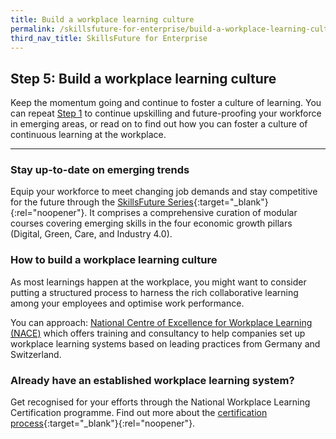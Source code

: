 ```yaml
---
title: Build a workplace learning culture
permalink: /skillsfuture-for-enterprise/build-a-workplace-learning-culture/
third_nav_title: SkillsFuture for Enterprise
---
```


## Step 5: Build a workplace learning culture

Keep the momentum going and continue to foster a culture of learning. You can repeat [Step 1](/skillsfuture-for-enterprise/understand-your-skills-needs/?src=rgp_skillsfuture_step5) to continue upskilling and future-proofing your workforce in emerging areas, or read on to find out how you can foster a culture of continuous learning at the workplace.  

----

### Stay up-to-date on emerging trends
Equip your workforce to meet changing job demands and stay competitive for the future through the [SkillsFuture Series](https://www.skillsfuture.gov.sg/series){:target="_blank"}{:rel="noopener"}.  It comprises a comprehensive curation of modular courses covering emerging skills in the four economic growth pillars (Digital, Green, Care, and Industry 4.0). 

### How to build a workplace learning culture 
As most learnings happen at the workplace, you might want to consider putting a structured process to harness the rich collaborative learning among your employees and optimise work performance. 

You can approach: [National Centre of Excellence for Workplace Learning (NACE)](/enterprisejobskills/programmes-and-initiatives/learn-at-the-workplace/national-centre-of-excellence-for-workplace-learning--nace-/) which offers training and consultancy to help companies set up workplace learning systems based on leading practices from Germany and Switzerland. 

### Already have an established workplace learning system?
Get recognised for your efforts through the National Workplace Learning Certification programme. Find out more about the [certification process](https://www.nace.edu.sg/certification/processes-overview/){:target="_blank"}{:rel="noopener"}. 


<script src="/jquery/jquery.min.js"></script>
<script src="/jquery/bp-menu-new-tab.js"></script>
